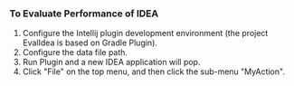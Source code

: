 ### To Evaluate Performance of IDEA
1. Configure the Intellij plugin development environment (the project EvalIdea is based on Gradle Plugin).
2. Configure the data file path.
3. Run Plugin and a new IDEA application will pop.
4. Click "File" on the top menu, and then click the sub-menu "MyAction".


